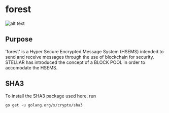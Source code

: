 # forest
![alt text](https://i1.wp.com/www.sgs.com/-/media/global/images/structural-website-images/hero-images/hero-agri-forestry.jpg?resize=525%2C303 "forest")

## Purpose
'forest' is a Hyper Secure Encrypted Message System (HSEMS) intended to send and receive messages through the use of blockchain for security. STELLAR has introduced the concept of a BLOCK POOL in order to accomodate the HSEMS.

## SHA3

To install the SHA3 package used here, run

`go get -u golang.org/x/crypto/sha3`
